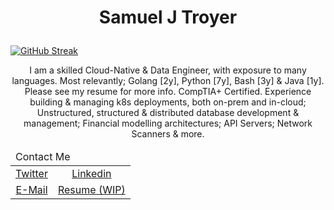 # <p align="center">Samuel J Troyer</p>

[![GitHub Streak](https://github-readme-streak-stats.herokuapp.com?user=samjtro&theme=gruvbox&date_format=%5BY%20%5DM%20j&fire=DD2727)](https://git.io/streak-stats)
<p align="center">I am a skilled Cloud-Native & Data Engineer, with exposure to many languages. Most relevantly; Golang [2y], Python [7y], Bash [3y]  & Java [1y]. Please see my resume for more info. CompTIA+ Certified. Experience building & managing k8s deployments, both on-prem and in-cloud; Unstructured, structured & distributed database development & management; Financial modelling architectures; API Servers; Network Scanners & more.</p>

<center>
<table>
<tbody>
<thead><tr><td colspan=3>
Contact Me
</span>
</td></tr></thead>
<tr class="odd">
<td style="text-align: center;"><a href="https://twitter.com/samjtro">Twitter</a></td>
<td style="text-align: center;"><a href="https://www.linkedin.com/in/samtroyer">Linkedin</a></td>
</tr>
<tr class="even">
<td style="text-align: center;"><a href="samjtro@proton.me">E-Mail</a></td>
<td style="text-align: center;"><a href="https://github.com/samjtro/resume">Resume (WIP)</a></td>
</tr>
</tbody>
</table>
</center>

